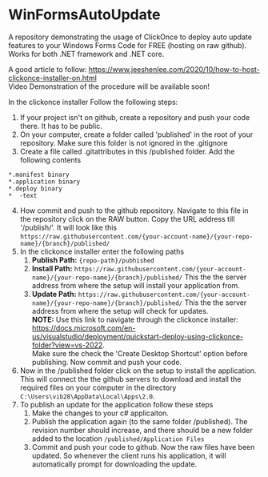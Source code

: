 # WinFormsAutoUpdate
A repository demonstrating the usage of ClickOnce to deploy auto update features to your Windows Forms Code for FREE (hosting on raw github). Works for both .NET framework and .NET core.

A good article to follow: https://www.jeeshenlee.com/2020/10/how-to-host-clickonce-installer-on.html <br>
Video Demonstration of the procedure will be available soon!

In the clickonce installer
Follow the following steps:
1. If your project isn't on github, create a repository and push your code there. It has to be public.
2. On your computer, create a folder called 'published' in the root of your repository. Make sure this folder is not ignored in the .gitignore
3. Create a file called .gitattributes in this /published folder. Add the following contents
```
*.manifest binary
*.application binary
*.deploy binary
*  -text
```
4. How commit and push to the github repository. Navigate to this file in the repository click on the RAW button. Copy the URL address till '/publish/'. It will look like this <br>
```https://raw.githubusercontent.com/{your-account-name}/{your-repo-name}/{branch}/published/```
5. In the clickonce installer enter the following paths
    1. <b>Publish Path:</b> 
    ```{repo-path}/pubhished```
    2. <b>Install Path:</b> 
    ```https://raw.githubusercontent.com/{your-account-name}/{your-repo-name}/{branch}/published/```
    This the the server address from where the setup will install your application from. 
    3. <b>Update Path:</b> 
    ```https://raw.githubusercontent.com/{your-account-name}/{your-repo-name}/{branch}/published/``` 
    This the the server address from where the setup will check for updates. <br>
**NOTE:** Use this link to navigate through the clickonce installer: <br> 
https://docs.microsoft.com/en-us/visualstudio/deployment/quickstart-deploy-using-clickonce-folder?view=vs-2022. <br>
Make sure the check the 'Create Desktop Shortcut' option before publishing. Now commit and push your code.
6. Now in the /published folder click on the setup to install the application. This will connect the the github servers to download and install the required files on your computer in the directory ```C:\Users\vib28\AppData\Local\Apps\2.0```. 
7. To publish an update for the application follow these steps
    1. Make the changes to your c# applicaiton.
    2. Publish the application again (to the same folder /published). The revision number should increase, and there should be a new folder added to the location ```/published/Application Files```
    3. Commit and push your code to github. Now the raw files have been updated. So whenever the client runs his application, it will automatically prompt for downloading the update.
